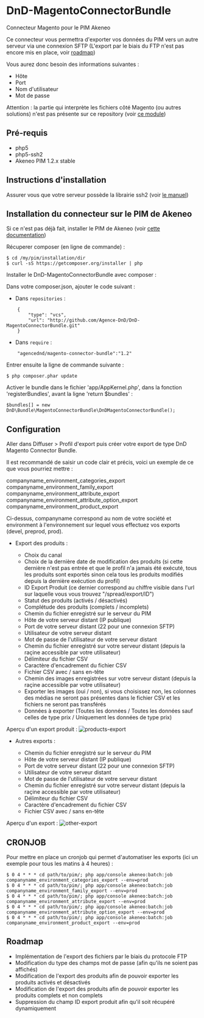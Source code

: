 DnD-MagentoConnectorBundle
==========================

Connecteur Magento pour le PIM Akeneo

Ce connecteur vous permettra d'exporter vos données du PIM vers un autre serveur via une connexion SFTP (L'export par le biais du FTP n'est pas encore mis en place, voir [roadmap](#roadmap))

Vous aurez donc besoin des informations suivantes :

- Hôte
- Port
- Nom d'utilisateur
- Mot de passe

Attention : la partie qui interprète les fichiers côté Magento (ou autres solutions) n'est pas présente sur ce repository (voir [ce module](https://github.com/Agence-DnD/DnD-PimConnector))

## Pré-requis

- php5
- php5-ssh2
- Akeneo PIM 1.2.x stable

## Instructions d'installation

Assurer vous que votre serveur possède la librairie ssh2 (voir [le manuel](http://php.net/manual/fr/ssh2.installation.php))

## Installation du connecteur sur le PIM de Akeneo

Si ce n'est pas déjà fait, installer le PIM de Akeneo (voir [cette documentation](https://github.com/akeneo/pim-community-standard))

Récuperer composer (en ligne de commande) :

    $ cd /my/pim/installation/dir
    $ curl -sS https://getcomposer.org/installer | php

Installer le DnD-MagentoConnectorBundle avec composer :

Dans votre composer.json, ajouter le code suivant :

- Dans `repositories` :
```
    {
        "type": "vcs",
        "url": "http://github.com/Agence-DnD/DnD-MagentoConnectorBundle.git"
    }
```

- Dans `require` :
```
    "agencednd/magento-connector-bundle":"1.2"
```

Entrer ensuite la ligne de commande suivante :

    $ php composer.phar update

Activer le bundle dans le fichier 'app/AppKernel.php', dans la fonction 'registerBundles', avant la ligne 'return $bundles' :

    $bundles[] = new DnD\Bundle\MagentoConnectorBundle\DnDMagentoConnectorBundle();

## Configuration

Aller dans Diffuser > Profil d'export puis créer votre export de type DnD Magento Connector Bundle.

Il est recommandé de saisir un code clair et précis, voici un exemple de ce que vous pourriez mettre :

companyname_environment_categories_export
companyname_environment_family_export
companyname_environment_attribute_export
companyname_environment_attribute_option_export
companyname_environment_product_export

Ci-dessus, companyname correspond au nom de votre société et environment à l'environnement sur lequel vous effectuez vos exports (devel, preprod, prod).

- Export des produits :

    - Choix du canal
    - Choix de la dernière date de modification des produits (si cette dernière n'est pas entrée et que le profil n'a jamais été exécuté, tous les produits sont exportés sinon cela tous les produits modifiés depuis la dernière exécution du profil)
    - ID Export Produit (ce dernier correspond au chiffre visible dans l'url sur laquelle vous vous trouvez "/spread/export/ID")
    - Statut des produits (activés / désactivés)
    - Complétude des produits (complets / incomplets)
    - Chemin du fichier enregistré sur le serveur du PIM
    - Hôte de votre serveur distant (IP publique)
    - Port de votre serveur distant (22 pour une connexion SFTP)
    - Utilisateur de votre serveur distant
    - Mot de passe de l'utilisateur de votre serveur distant
    - Chemin du fichier enregistré sur votre serveur distant (depuis la raçine accessible par votre utilisateur)
    - Délimiteur du fichier CSV
    - Caractère d'encadrement du fichier CSV
    - Fichier CSV avec / sans en-tête
    - Chemin des images enregistrées sur votre serveur distant (depuis la raçine accessible par votre utilisateur)
    - Exporter les images (oui / non), si vous choisissez non, les colonnes des médias ne seront pas présentes dans le fichier CSV et les fichiers ne seront pas transférés
    - Données à exporter (Toutes les données / Toutes les données sauf celles de type prix / Uniquement les données de type prix)

Aperçu d'un export produit :
![products-export](http://img.dnd.fr/uploads/pim-screen1.png)

- Autres exports :

    - Chemin du fichier enregistré sur le serveur du PIM
    - Hôte de votre serveur distant (IP publique)
    - Port de votre serveur distant (22 pour une connexion SFTP)
    - Utilisateur de votre serveur distant
    - Mot de passe de l'utilisateur de votre serveur distant
    - Chemin du fichier enregistré sur votre serveur distant (depuis la raçine accessible par votre utilisateur)
    - Délimiteur du fichier CSV
    - Caractère d'encadrement du fichier CSV
    - Fichier CSV avec / sans en-tête

Aperçu d'un export :
![other-export](http://img.dnd.fr/uploads/pim-screen2.png)

## CRONJOB

Pour mettre en place un cronjob qui permet d'automatiser les exports (ici un exemple pour tous les matins à 4 heures) :

    $ 0 4 * * * cd path/to/pim/; php app/console akeneo:batch:job companyname_environment_categories_export --env=prod
    $ 0 4 * * * cd path/to/pim/; php app/console akeneo:batch:job companyname_environment_family_export --env=prod
    $ 0 4 * * * cd path/to/pim/; php app/console akeneo:batch:job companyname_environment_attribute_export --env=prod
    $ 0 4 * * * cd path/to/pim/; php app/console akeneo:batch:job companyname_environment_attribute_option_export --env=prod
    $ 0 4 * * * cd path/to/pim/; php app/console akeneo:batch:job companyname_environment_product_export --env=prod

## Roadmap

- Implémentation de l'export des fichiers par le biais du protocole FTP
- Modification du type des champs mot de passe (afin qu'ils ne soient pas affichés)
- Modification de l'export des produits afin de pouvoir exporter les produits activés et désactivés
- Modification de l'export des produits afin de pouvoir exporter les produits complets et non complets
- Suppression du champ ID export produit afin qu'il soit récupéré dynamiquement
